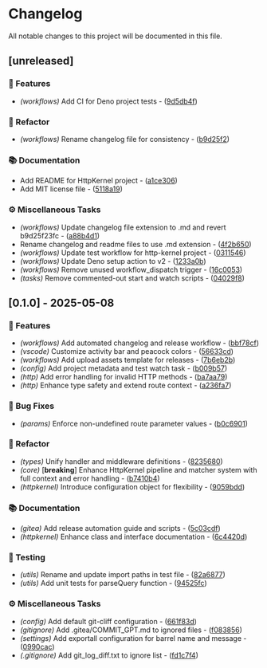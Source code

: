 # Changelog

All notable changes to this project will be documented in this file.

## [unreleased]

### 🚀 Features

- *(workflows)* Add CI for Deno project tests - ([9d5db4f](https://git.0xmax42.io/maxp/http-kernel/commit/9d5db4f414cf961248f2b879f2b132b81a32cb92))

### 🚜 Refactor

- *(workflows)* Rename changelog file for consistency - ([b9d25f2](https://git.0xmax42.io/maxp/http-kernel/commit/b9d25f23fc6ad7696deee319024aa5b1af4d98c0))

### 📚 Documentation

- Add README for HttpKernel project - ([a1ce306](https://git.0xmax42.io/maxp/http-kernel/commit/a1ce30627c68a3f869eb6a104308322af8596dc1))
- Add MIT license file - ([5118a19](https://git.0xmax42.io/maxp/http-kernel/commit/5118a19aeaa1102591aa7fe093fdec1aa19dc7f5))

### ⚙️ Miscellaneous Tasks

- *(workflows)* Update changelog file extension to .md and revert b9d25f23fc - ([a88b4d1](https://git.0xmax42.io/maxp/http-kernel/commit/a88b4d112f5c07664d41f6e9d03246307551f25d))
- Rename changelog and readme files to use .md extension - ([4f2b650](https://git.0xmax42.io/maxp/http-kernel/commit/4f2b65049f461ef377e7231905fd066cbc3c7fe0))
- *(workflows)* Update test workflow for http-kernel project - ([0311546](https://git.0xmax42.io/maxp/http-kernel/commit/03115464e0fb01b8ca00a2fdabde013d004ae8a2))
- *(workflows)* Update Deno setup action to v2 - ([1233a0b](https://git.0xmax42.io/maxp/http-kernel/commit/1233a0b7204d12a60f4b7bd1199242a4cb7c4579))
- *(workflows)* Remove unused workflow_dispatch trigger - ([16c0053](https://git.0xmax42.io/maxp/http-kernel/commit/16c0053964c72d01e5f555ec8f33c9eead160e69))
- *(tasks)* Remove commented-out start and watch scripts - ([04029f8](https://git.0xmax42.io/maxp/http-kernel/commit/04029f87a3b9dd24e8792b852ead9097e18d23c7))

## [0.1.0] - 2025-05-08

### 🚀 Features

- *(workflows)* Add automated changelog and release workflow - ([bbf78cf](https://git.0xmax42.io/maxp/http-kernel/commit/bbf78cff17be0cae651b8abf3e239103b26354bf))
- *(vscode)* Customize activity bar and peacock colors - ([56633cd](https://git.0xmax42.io/maxp/http-kernel/commit/56633cd95b37a8b2cfd8eb95982d07cd1f9b5126))
- *(workflows)* Add upload assets template for releases - ([7b6eb2b](https://git.0xmax42.io/maxp/http-kernel/commit/7b6eb2b57470198684a1dfa8b668351b8b9a91ae))
- *(config)* Add project metadata and test watch task - ([b009b57](https://git.0xmax42.io/maxp/http-kernel/commit/b009b5763d1824fc94fdc1e3d919fe2597158f84))
- *(http)* Add error handling for invalid HTTP methods - ([ba7aa79](https://git.0xmax42.io/maxp/http-kernel/commit/ba7aa79f56772213bf73b62bc6bf8810f3871127))
- *(http)* Enhance type safety and extend route context - ([a236fa7](https://git.0xmax42.io/maxp/http-kernel/commit/a236fa7c97ae49e6baf560d4ca92c6e83702b3ec))

### 🐛 Bug Fixes

- *(params)* Enforce non-undefined route parameter values - ([b0c6901](https://git.0xmax42.io/maxp/http-kernel/commit/b0c6901d7d272ec98b3d00ef2dd2848482892a25))

### 🚜 Refactor

- *(types)* Unify handler and middleware definitions - ([8235680](https://git.0xmax42.io/maxp/http-kernel/commit/8235680904c7f30f25b98b835d48376431108e91))
- *(core)* [**breaking**] Enhance HttpKernel pipeline and matcher system with full context and error handling - ([b7410b4](https://git.0xmax42.io/maxp/http-kernel/commit/b7410b44dd8720e46ee2871aa1727ce5039ebad4))
- *(httpkernel)* Introduce configuration object for flexibility - ([9059bdd](https://git.0xmax42.io/maxp/http-kernel/commit/9059bdda62081c8e775087cabe4c3406e42065a5))

### 📚 Documentation

- *(gitea)* Add release automation guide and scripts - ([5c03cdf](https://git.0xmax42.io/maxp/http-kernel/commit/5c03cdfb031adeb6ee5d0de0889477d6d1efafef))
- *(httpkernel)* Enhance class and interface documentation - ([6c4420d](https://git.0xmax42.io/maxp/http-kernel/commit/6c4420d32f8e7fe317f7c1b0b45de2dcf8565ef5))

### 🧪 Testing

- *(utils)* Rename and update import paths in test file - ([82a6877](https://git.0xmax42.io/maxp/http-kernel/commit/82a687748558f15c2023861a0cc3a33095c86731))
- *(utils)* Add unit tests for parseQuery function - ([94525fc](https://git.0xmax42.io/maxp/http-kernel/commit/94525fce5299f3417801f0152a475892e1edac30))

### ⚙️ Miscellaneous Tasks

- *(config)* Add default git-cliff configuration - ([661f83d](https://git.0xmax42.io/maxp/http-kernel/commit/661f83d1fd0101aa0d5d06b60f6eeb68efac6ceb))
- *(gitignore)* Add .gitea/COMMIT_GPT.md to ignored files - ([f083856](https://git.0xmax42.io/maxp/http-kernel/commit/f0838567b46822327fe739d8de099722e405dfa3))
- *(settings)* Add exportall configuration for barrel name and message - ([0990cac](https://git.0xmax42.io/maxp/http-kernel/commit/0990cacb225e1cbbbbb2a288501df7de9641294f))
- *(.gitignore)* Add git_log_diff.txt to ignore list - ([fd1c7f4](https://git.0xmax42.io/maxp/http-kernel/commit/fd1c7f4170ffffd55ab276090f8b90ee82b853fc))


